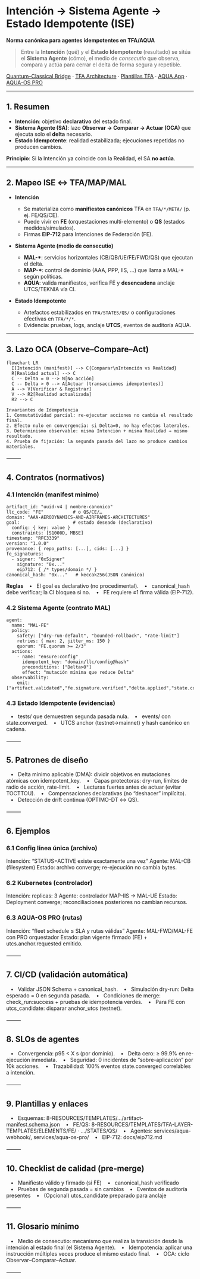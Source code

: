 # Intención → Sistema Agente → Estado Idempotente (ISE)
**Norma canónica para agentes idempotentes en TFA/AQUA**

> Entre la **Intención** (qué) y el **Estado Idempotente** (resultado) se sitúa el **Sistema Agente** (cómo), el medio de *consecutio* que observa, compara y actúa para cerrar el delta de forma segura y repetible.

[Quantum–Classical Bridge](../docs/quantum-classical-bridge.md) · [TFA Architecture](../8-RESOURCES/TFA-ARCHITECTURE.md) · [Plantillas TFA](../8-RESOURCES/TEMPLATES/) · [AQUA App](../services/aqua-webhook/README.md) · [AQUA-OS PRO](../services/aqua-os-pro/AQUA-OS-PRO-SPEC.md)

---

## 1. Resumen
- **Intención**: objetivo **declarativo** del estado final.
- **Sistema Agente (SA)**: lazo **Observar → Comparar → Actuar (OCA)** que ejecuta solo el **delta** necesario.
- **Estado Idempotente**: realidad estabilizada; ejecuciones repetidas no producen cambios.

**Principio**: Si la Intención ya coincide con la Realidad, el SA **no actúa**.

---

## 2. Mapeo ISE ↔ TFA/MAP/MAL
- **Intención**  
  - Se materializa como **manifiestos canónicos** TFA en `TFA/*/META/` (p. ej. FE/QS/CE).  
  - Puede vivir en **FE** (orquestaciones multi-elemento) o **QS** (estados medidos/simulados).  
  - Firmas **EIP-712** para Intenciones de Federación (FE).

- **Sistema Agente (medio de consecutio)**  
  - **MAL-\***: servicios horizontales (CB/QB/UE/FE/FWD/QS) que ejecutan el delta.  
  - **MAP-\***: control de dominio (AAA, PPP, IIS, …) que llama a MAL-\* según políticas.  
  - **AQUA**: valida manifiestos, verifica FE y **desencadena** anclaje UTCS/TEKNIA vía CI.

- **Estado Idempotente**  
  - Artefactos estabilizados en `TFA/STATES/QS/` o configuraciones efectivas en `TFA/*/*`.  
  - Evidencia: pruebas, logs, anclaje **UTCS**, eventos de auditoría AQUA.

---

## 3. Lazo OCA (Observe–Compare–Act)
```mermaid
flowchart LR
  I[Intención (manifest)] --> C{Comparar\nIntención vs Realidad}
  R[Realidad actual] --> C
  C -- Delta = 0 --> N[No acción]
  C -- Delta > 0 --> A[Actuar (transacciones idempotentes)]
  A --> V[Verificar & Registrar]
  V --> R2[Realidad actualizada]
  R2 --> C

Invariantes de Idempotencia
1. Conmutatividad parcial: re-ejecutar acciones no cambia el resultado final.
2. Efecto nulo en convergencia: si Delta=0, no hay efectos laterales.
3. Determinismo observable: misma Intención + misma Realidad ⇒ mismo resultado.
4. Prueba de fijación: la segunda pasada del lazo no produce cambios materiales.
```

⸻

## 4. Contratos (normativos)

### 4.1 Intención (manifest mínimo)

```
artifact_id: "uuid-v4 | nombre-canonico"
llc_code: "FE"           # o QS/CE/…
domain: "AAA-AERODYNAMICS-AND-AIRFRAMES-ARCHITECTURES"
goal:                    # estado deseado (declarativo)
  config: { key: value }
  constraints: [S1000D, MBSE]
timestamp: "RFC3339"
version: "1.0.0"
provenance: { repo_paths: [...], cids: [...] }
fe_signatures:
  - signer: "0xSigner"
    signature: "0x..."
    eip712: { /* types/domain */ }
canonical_hash: "0x..."   # keccak256(JSON canónico)
```

**Reglas**
   •   El goal es declarativo (no procedimental).
   •   canonical_hash debe verificar; la CI bloquea si no.
   •   FE requiere ≥1 firma válida (EIP-712).

### 4.2 Sistema Agente (contrato MAL)

```
agent:
  name: "MAL-FE"
  policy:
    safety: ["dry-run-default", "bounded-rollback", "rate-limit"]
    retries: { max: 2, jitter_ms: 150 }
    quorum: "FE.quorum >= 2/3"
  actions:
    - name: "ensure:config"
      idempotent_key: "domain/llc/config@hash"
      preconditions: ["Delta>0"]
      effect: "mutación mínima que reduce Delta"
  observability:
    emit: ["artifact.validated","fe.signature.verified","delta.applied","state.converged"]
```

### 4.3 Estado Idempotente (evidencias)
   •   tests/ que demuestren segunda pasada nula.
   •   events/ con state.converged.
   •   UTCS anchor (testnet→mainnet) y hash canónico en cadena.

⸻

## 5. Patrones de diseño
   •   Delta mínimo aplicable (DMA): dividir objetivos en mutaciones atómicas con idempotent_key.
   •   Capas protectoras: dry-run, límites de radio de acción, rate-limit.
   •   Lecturas fuertes antes de actuar (evitar TOCTTOU).
   •   Compensaciones declarativas (no “deshacer” implícito).
   •   Detección de drift continua (OPTIMO-DT ↔ QS).

⸻

## 6. Ejemplos

### 6.1 Config línea única (archivo)

Intención: “STATUS=ACTIVE existe exactamente una vez”
Agente: MAL-CB (filesystem)
Estado: archivo converge; re-ejecución no cambia bytes.

### 6.2 Kubernetes (controlador)

Intención: replicas: 3
Agente: controlador MAP-IIS → MAL-UE
Estado: Deployment converge; reconciliaciones posteriores no cambian recursos.

### 6.3 AQUA-OS PRO (rutas)

Intención: “fleet schedule ≤ SLA y rutas válidas”
Agente: MAL-FWD/MAL-FE con PRO orquestador
Estado: plan vigente firmado (FE) + utcs.anchor.requested emitido.

⸻

## 7. CI/CD (validación automática)
   •   Validar JSON Schema + canonical_hash.
   •   Simulación dry-run: Delta esperado = 0 en segunda pasada.
   •   Condiciones de merge: check_run:success + pruebas de idempotencia verdes.
   •   Para FE con utcs_candidate: disparar anchor_utcs (testnet).

⸻

## 8. SLOs de agentes
   •   Convergencia: p95 < X s (por dominio).
   •   Delta cero: ≥ 99.9% en re-ejecución inmediata.
   •   Seguridad: 0 incidentes de “sobre-aplicación” por 10k acciones.
   •   Trazabilidad: 100% eventos state.converged correlables a intención.

⸻

## 9. Plantillas y enlaces
   •   Esquemas: 8-RESOURCES/TEMPLATES/.../artifact-manifest.schema.json
   •   FE/QS: 8-RESOURCES/TEMPLATES/TFA-LAYER-TEMPLATES/ELEMENTS/FE/ · .../STATES/QS/
   •   Agentes: services/aqua-webhook/, services/aqua-os-pro/
   •   EIP-712: docs/eip712.md

⸻

## 10. Checklist de calidad (pre-merge)
   •   Manifiesto válido y firmado (si FE)
   •   canonical_hash verificado
   •   Pruebas de segunda pasada = sin cambios
   •   Eventos de auditoría presentes
   •   (Opcional) utcs_candidate preparado para anclaje

⸻

## 11. Glosario mínimo
   •   Medio de consecutio: mecanismo que realiza la transición desde la intención al estado final (el Sistema Agente).
   •   Idempotencia: aplicar una instrucción múltiples veces produce el mismo estado final.
   •   OCA: ciclo Observar–Comparar–Actuar.

⸻
